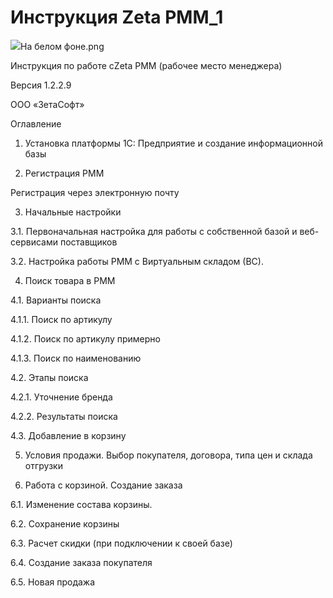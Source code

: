 # Инструкция Zeta РММ\_1

![](d:/Downloads/Инструкция%20Zeta%20РММ/export/assets/image23png.png)На белом фоне.png

Инструкция по работе сZeta РММ \(рабочее место менеджера\)

Версия 1.2.2.9

ООО «ЗетаСофт»

Оглавление

1. Установка платформы 1С: Предприятие и создание информационной базы

2. Регистрация РММ

Регистрация через электронную почту

3. Начальные настройки

3.1. Первоначальная настройка для работы с собственной базой и веб-сервисами поставщиков

3.2. Настройка работы РММ с Виртуальным складом \(ВС\).

4. Поиск товара в РММ

4.1. Варианты поиска

4.1.1. Поиск по артикулу

4.1.2. Поиск по артикулу примерно

4.1.3. Поиск по наименованию

4.2. Этапы поиска

4.2.1. Уточнение бренда

4.2.2. Результаты поиска

4.3. Добавление в корзину

5. Условия продажи. Выбор покупателя, договора, типа цен и склада отгрузки

6. Работа с корзиной. Создание заказа

6.1. Изменение состава корзины.

6.2. Сохранение корзины

6.3. Расчет скидки \(при подключении к своей базе\)

6.4. Создание заказа покупателя

6.5. Новая продажа

